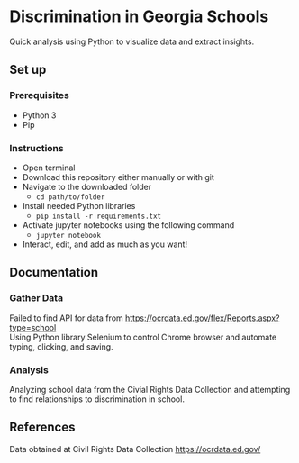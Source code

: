 # Discrimination in Georgia Schools
Quick analysis using Python to visualize data and extract insights.
## Set up
### Prerequisites
- Python 3
- Pip
### Instructions
- Open terminal
- Download this repository either manually or with git
- Navigate to the downloaded folder
    - `cd path/to/folder`
- Install needed Python libraries
    - `pip install -r requirements.txt`
- Activate jupyter notebooks using the following command
    - `jupyter notebook`
- Interact, edit, and add as much as you want!
## Documentation
### Gather Data
Failed to find API for data from https://ocrdata.ed.gov/flex/Reports.aspx?type=school
<br>Using Python library Selenium to control Chrome browser and automate typing, clicking, and saving.
### Analysis
Analyzing school data from the Civial Rights Data Collection and attempting to find relationships to discrimination in school. 
## References
Data obtained at Civil Rights Data Collection
https://ocrdata.ed.gov/
